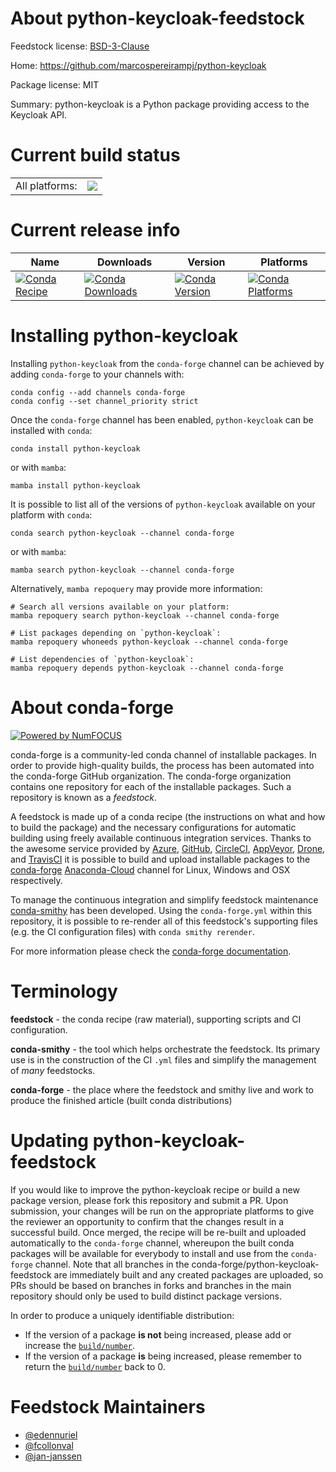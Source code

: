 About python-keycloak-feedstock
===============================

Feedstock license: [BSD-3-Clause](https://github.com/conda-forge/python-keycloak-feedstock/blob/main/LICENSE.txt)

Home: https://github.com/marcospereirampj/python-keycloak

Package license: MIT

Summary: python-keycloak is a Python package providing access to the Keycloak API.

Current build status
====================


<table><tr><td>All platforms:</td>
    <td>
      <a href="https://dev.azure.com/conda-forge/feedstock-builds/_build/latest?definitionId=9277&branchName=main">
        <img src="https://dev.azure.com/conda-forge/feedstock-builds/_apis/build/status/python-keycloak-feedstock?branchName=main">
      </a>
    </td>
  </tr>
</table>

Current release info
====================

| Name | Downloads | Version | Platforms |
| --- | --- | --- | --- |
| [![Conda Recipe](https://img.shields.io/badge/recipe-python--keycloak-green.svg)](https://anaconda.org/conda-forge/python-keycloak) | [![Conda Downloads](https://img.shields.io/conda/dn/conda-forge/python-keycloak.svg)](https://anaconda.org/conda-forge/python-keycloak) | [![Conda Version](https://img.shields.io/conda/vn/conda-forge/python-keycloak.svg)](https://anaconda.org/conda-forge/python-keycloak) | [![Conda Platforms](https://img.shields.io/conda/pn/conda-forge/python-keycloak.svg)](https://anaconda.org/conda-forge/python-keycloak) |

Installing python-keycloak
==========================

Installing `python-keycloak` from the `conda-forge` channel can be achieved by adding `conda-forge` to your channels with:

```
conda config --add channels conda-forge
conda config --set channel_priority strict
```

Once the `conda-forge` channel has been enabled, `python-keycloak` can be installed with `conda`:

```
conda install python-keycloak
```

or with `mamba`:

```
mamba install python-keycloak
```

It is possible to list all of the versions of `python-keycloak` available on your platform with `conda`:

```
conda search python-keycloak --channel conda-forge
```

or with `mamba`:

```
mamba search python-keycloak --channel conda-forge
```

Alternatively, `mamba repoquery` may provide more information:

```
# Search all versions available on your platform:
mamba repoquery search python-keycloak --channel conda-forge

# List packages depending on `python-keycloak`:
mamba repoquery whoneeds python-keycloak --channel conda-forge

# List dependencies of `python-keycloak`:
mamba repoquery depends python-keycloak --channel conda-forge
```


About conda-forge
=================

[![Powered by
NumFOCUS](https://img.shields.io/badge/powered%20by-NumFOCUS-orange.svg?style=flat&colorA=E1523D&colorB=007D8A)](https://numfocus.org)

conda-forge is a community-led conda channel of installable packages.
In order to provide high-quality builds, the process has been automated into the
conda-forge GitHub organization. The conda-forge organization contains one repository
for each of the installable packages. Such a repository is known as a *feedstock*.

A feedstock is made up of a conda recipe (the instructions on what and how to build
the package) and the necessary configurations for automatic building using freely
available continuous integration services. Thanks to the awesome service provided by
[Azure](https://azure.microsoft.com/en-us/services/devops/), [GitHub](https://github.com/),
[CircleCI](https://circleci.com/), [AppVeyor](https://www.appveyor.com/),
[Drone](https://cloud.drone.io/welcome), and [TravisCI](https://travis-ci.com/)
it is possible to build and upload installable packages to the
[conda-forge](https://anaconda.org/conda-forge) [Anaconda-Cloud](https://anaconda.org/)
channel for Linux, Windows and OSX respectively.

To manage the continuous integration and simplify feedstock maintenance
[conda-smithy](https://github.com/conda-forge/conda-smithy) has been developed.
Using the ``conda-forge.yml`` within this repository, it is possible to re-render all of
this feedstock's supporting files (e.g. the CI configuration files) with ``conda smithy rerender``.

For more information please check the [conda-forge documentation](https://conda-forge.org/docs/).

Terminology
===========

**feedstock** - the conda recipe (raw material), supporting scripts and CI configuration.

**conda-smithy** - the tool which helps orchestrate the feedstock.
                   Its primary use is in the construction of the CI ``.yml`` files
                   and simplify the management of *many* feedstocks.

**conda-forge** - the place where the feedstock and smithy live and work to
                  produce the finished article (built conda distributions)


Updating python-keycloak-feedstock
==================================

If you would like to improve the python-keycloak recipe or build a new
package version, please fork this repository and submit a PR. Upon submission,
your changes will be run on the appropriate platforms to give the reviewer an
opportunity to confirm that the changes result in a successful build. Once
merged, the recipe will be re-built and uploaded automatically to the
`conda-forge` channel, whereupon the built conda packages will be available for
everybody to install and use from the `conda-forge` channel.
Note that all branches in the conda-forge/python-keycloak-feedstock are
immediately built and any created packages are uploaded, so PRs should be based
on branches in forks and branches in the main repository should only be used to
build distinct package versions.

In order to produce a uniquely identifiable distribution:
 * If the version of a package **is not** being increased, please add or increase
   the [``build/number``](https://docs.conda.io/projects/conda-build/en/latest/resources/define-metadata.html#build-number-and-string).
 * If the version of a package **is** being increased, please remember to return
   the [``build/number``](https://docs.conda.io/projects/conda-build/en/latest/resources/define-metadata.html#build-number-and-string)
   back to 0.

Feedstock Maintainers
=====================

* [@edennuriel](https://github.com/edennuriel/)
* [@fcollonval](https://github.com/fcollonval/)
* [@jan-janssen](https://github.com/jan-janssen/)

